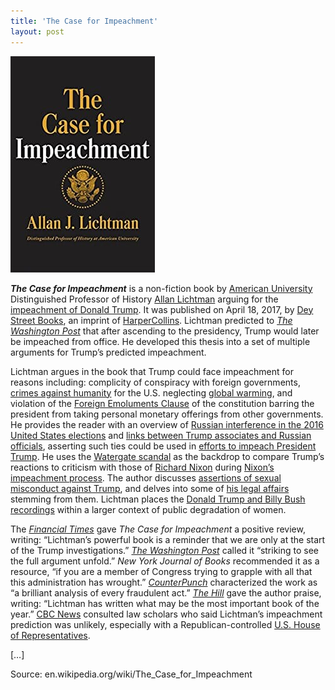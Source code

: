 ```yaml
---
title: 'The Case for Impeachment'
layout: post
---
```


![The Case for Impeachment](/assets/The-Case-for-Impeachment.jpg)

***The Case for Impeachment*** is a non-fiction book by [American University](https://en.wikipedia.org/wiki/American_University) Distinguished Professor of History [Allan Lichtman](https://en.wikipedia.org/wiki/Allan_Lichtman) arguing for the [impeachment of Donald Trump](https://en.wikipedia.org/wiki/Efforts_to_impeach_Donald_Trump). It was published on April 18, 2017, by [Dey Street Books](https://en.wikipedia.org/wiki/Dey_Street_Books), an imprint of [HarperCollins](https://en.wikipedia.org/wiki/HarperCollins). Lichtman predicted to *[The Washington Post](https://en.wikipedia.org/wiki/The_Washington_Post)* that after ascending to the presidency, Trump would later be impeached from office. He developed this thesis into a set of multiple arguments for Trump’s predicted impeachment.

Lichtman argues in the book that Trump could face impeachment for reasons including: complicity of conspiracy with foreign governments, [crimes against humanity](https://en.wikipedia.org/wiki/Crimes_against_humanity) for the U.S. neglecting [global warming](https://en.wikipedia.org/wiki/Global_warming), and violation of the [Foreign Emoluments Clause](https://en.wikipedia.org/wiki/Foreign_Emoluments_Clause) of the constitution barring the president from taking personal monetary offerings from other governments. He provides the reader with an overview of [Russian interference in the 2016 United States elections](https://en.wikipedia.org/wiki/Russian_interference_in_the_2016_United_States_elections) and [links between Trump associates and Russian officials](https://en.wikipedia.org/wiki/Links_between_Trump_associates_and_Russian_officials), asserting such ties could be used in [efforts to impeach President Trump](https://en.wikipedia.org/wiki/Efforts_to_impeach_Donald_Trump). He uses the [Watergate scandal](https://en.wikipedia.org/wiki/Watergate_scandal) as the backdrop to compare Trump’s reactions to criticism with those of [Richard Nixon](https://en.wikipedia.org/wiki/Richard_Nixon) during [Nixon’s impeachment process](https://en.wikipedia.org/wiki/Impeachment_of_Richard_Nixon). The author discusses [assertions of sexual misconduct against Trump](https://en.wikipedia.org/wiki/Donald_Trump_sexual_misconduct_allegations), and delves into some of [his legal affairs](https://en.wikipedia.org/wiki/Legal_affairs_of_Donald_Trump) stemming from them. Lichtman places the [Donald Trump and Billy Bush recordings](https://en.wikipedia.org/wiki/Donald_Trump_and_Billy_Bush_recording) within a larger context of public degradation of women.

The *[Financial Times](https://en.wikipedia.org/wiki/Financial_Times)* gave *The Case for Impeachment* a positive review, writing: “Lichtman’s powerful book is a reminder that we are only at the start of the Trump investigations.” *[The Washington Post](https://en.wikipedia.org/wiki/The_Washington_Post)* called it “striking to see the full argument unfold.” *New York Journal of Books* recommended it as a resource, “if you are a member of Congress trying to grapple with all that this administration has wrought.” *[CounterPunch](https://en.wikipedia.org/wiki/CounterPunch)* characterized the work as “a brilliant analysis of every fraudulent act.” *[The Hill](https://en.wikipedia.org/wiki/The_Hill_(newspaper))* gave the author praise, writing: “Lichtman has written what may be the most important book of the year.” [CBC News](https://en.wikipedia.org/wiki/CBC_News) consulted law scholars who said Lichtman’s impeachment prediction was unlikely, especially with a Republican-controlled [U.S. House of Representatives](https://en.wikipedia.org/wiki/United_States_House_of_Representatives).

[…]

Source: en.wikipedia.org/wiki/The\_Case\_for\_Impeachment
